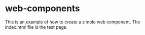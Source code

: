 # web-components

This is an example of how to create a simple web component.
The index.html file is the test page.
